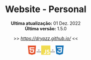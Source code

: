 <div align='center'>
    <h1>Website - Personal</h1>
</div>

<div align='center'>
    <p><strong>Ultima atualização:</strong> 01 Dez. 2022<br><strong>Última versão:</strong> 1.5.0</p>
    <p>>> <a target='_blank' href='https://drypzz.github.io/'><i>https://drypzz.github.io/</i></a> <<</p>
</div>

<div align='center'>
    <a target='_blank' href='https://github.com/drypzz/'>
        <div dir='auto'>
            <img align='center' src='https://raw.githubusercontent.com/devicons/devicon/master/icons/html5/html5-plain.svg' width='30' alt='html5'>
            -
            <img align='center' src='https://raw.githubusercontent.com/devicons/devicon/master/icons/javascript/javascript-plain.svg' width='30' alt='js'>
            -
            <img align='center' src='https://raw.githubusercontent.com/devicons/devicon/master/icons/css3/css3-plain.svg' width='30' alt='css3'>
        </div>
    </a>
</div>
